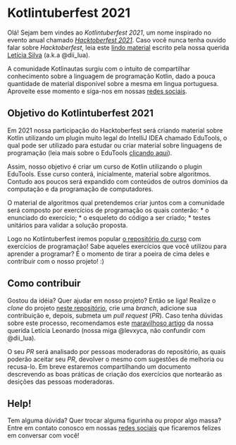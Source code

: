 # Kotlintuberfest 2021

Olá! Sejam bem vindes ao *Kotlintuberfest 2021*, um nome inspirado no evento anual chamado [*Hacktoberfest 2021*](https://hacktoberfest.digitalocean.com/). Caso você nunca tenha ouvido falar sobre *Hacktoberfest*, leia este [lindo material](https://github.com/leticiadasilva/Hacktoberfest) escrito pela nossa querida [Letícia Silva](https://linktree.com.br/new/dii_lua) (a.k.a @dii_lua).

A comunidade Kotlinautas surgiu com o intuito de compartilhar conhecimento sobre a linguagem de programação Kotlin, dado a pouca quantidade de material disponível sobre a mesma em lingua portuguesa. Aproveite esse momento e siga-nos em nossas [redes sociais](https://linktr.ee/kotlinautas).

## Objetivo do Kotlintuberfest 2021

Em 2021 nossa participação do Hacktoberfest será criando material sobre Kotlin utilizando um plugin muito legal do IntelliJ IDEA chamado EduTools, o qual pode ser utilizado para estudar ou criar material sobre linguagens de programação (leia mais sobre o EduTools [clicando aqui](https://plugins.jetbrains.com/plugin/10081-edutools)).

Assim, nosso objetivo é criar um curso de Kotlin utilizando o plugin EduTools. Esse curso conterá, inicialmente, material sobre algoritmos. Contudo aos poucos será expandido com conteúdos de outros domínios da computação e da programação de computadores.

O material de algoritmos qual pretendemos criar juntos com a comunidade será composto por exercícios de programação os quais conterão: 
    * o enunciado do exercício;
    * o esqueleto do código a ser criado;
    * testes unitários para validar a solução proposta.

Logo no Kotlintuberfest iremos popular [o repositório do curso](https://github.com/Kotlinautas/curso-kotlinautas) com exercícios de programação! Sabe aqueles exercícios que você utilizou para aprender a programar? É o momento de tirar a poeira de cima deles e contribuir com o nosso projeto! :)

## Como contribuir

Gostou da idéia? Quer ajudar em nosso projeto? Então se liga! Realize o *clone* do projeto [neste repositório](https://github.com/Kotlinautas/curso-kotlinautas), crie uma *branch*, adicione sua contribuição e, depois, submeta um *pull request* (*PR*). Caso tenha dúvidas sobre este processo, recomendamos este [maravilhoso artigo](https://dev.to/levxyca/pt-br-github-para-leigos-4i7j) da nossa querida Letícia Leonardo (nossa miga @levxyca, não confundir com @dii_lua).

O seu *PR* será analisado por pessoas moderadoras do repositório, as quais poderão aceitar seu *PR*, devolver o mesmo com sugestões de melhoria ou recusa-lo. Em breve estaremos compartilhando um documento descrevendo as boas práticas de criação dos exercícios que nortearão as desições das pessoas moderadoras.

## Help!

Tem alguma dúvida? Quer trocar alguma figurinha ou propor algo massa? Entre em contato conosco em nossas [redes sociais](https://linktr.ee/kotlinautas) que ficaremos felizes em conversar com você!

